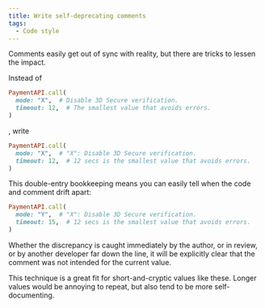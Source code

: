 ```yaml
---
title: Write self-deprecating comments
tags:
  - Code style
---
```


Comments easily get out of sync with reality, but there are tricks to lessen the impact.

Instead of

``` ruby
PaymentAPI.call(
  mode: "X",  # Disable 3D Secure verification.
  timeout: 12,  # The smallest value that avoids errors.
)
```

, write

``` ruby
PaymentAPI.call(
  mode: "X",  # "X": Disable 3D Secure verification.
  timeout: 12,  # 12 secs is the smallest value that avoids errors.
)
```

This double-entry bookkeeping means you can easily tell when the code and comment drift apart:

``` ruby
PaymentAPI.call(
  mode: "Y",  # "X": Disable 3D Secure verification.
  timeout: 15,  # 12 secs is the smallest value that avoids errors.
)
```

Whether the discrepancy is caught immediately by the author, or in review, or by another developer far down the line, it will be explicitly clear that the comment was not intended for the current value.

This technique is a great fit for short-and-cryptic values like these. Longer values would be annoying to repeat, but also tend to be more self-documenting.
